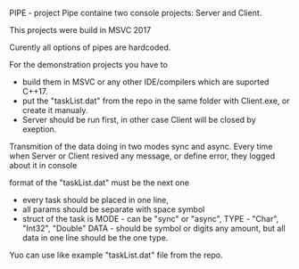 PIPE - project
Pipe containe two console projects: Server and Client.

This projects were build in MSVC 2017

Curently all options of pipes are hardcoded. 

For the demonstration projects you have to 
 - build them in MSVC or any other IDE/compilers which are suported  C++17.
 - put the "taskList.dat" from the repo in the same folder with Client.exe,
       or create it manualy.
 - Server should be run first, in other case Client will be closed by exeption.

Transmition of the data doing in two modes sync and async.
Every time when Server or Client resived any message, or define error, they logged about it in console 



format of the "taskList.dat" must be the next one
 - every task should be placed in one line,
 - all params should be separate with space symbol 
 - struct of the task is
         <MODE> <TYPE> <DATA> 
   MODE - can be "sync" or "async",
   TYPE - "Char", "Int32", "Double"
   DATA - should be symbol or digits any amount, but all data in one line should be the one type. 

Yuo can use like example "taskList.dat" file from the repo.



 

